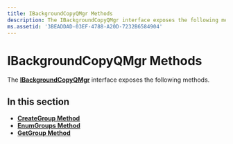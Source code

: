 ```yaml
---
title: IBackgroundCopyQMgr Methods
description: The IBackgroundCopyQMgr interface exposes the following methods.
ms.assetid: '3BEADDAD-03EF-4788-A20D-7232B6584904'
---
```


# IBackgroundCopyQMgr Methods

The [**IBackgroundCopyQMgr**](ibackgroundcopyqmgr.md) interface exposes the following methods.

## In this section

-   [**CreateGroup Method**](ibackgroundcopyqmgr-creategroup.md)
-   [**EnumGroups Method**](ibackgroundcopyqmgr-enumgroups.md)
-   [**GetGroup Method**](ibackgroundcopyqmgr-getgroup.md)

 

 




